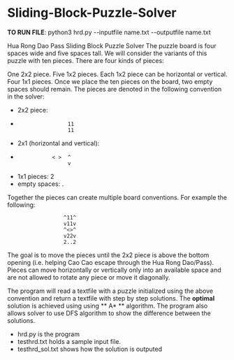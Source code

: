 # Sliding-Block-Puzzle-Solver
**TO RUN FILE**:
python3 hrd.py --inputfile name.txt --outputfile name.txt

Hua Rong Dao Pass Sliding Block Puzzle Solver
The puzzle board is four spaces wide and five spaces tall. We will consider the variants of this puzzle with ten pieces. There are four kinds of pieces:

One 2x2 piece.
Five 1x2 pieces. Each 1x2 piece can be horizontal or vertical.
Four 1x1 pieces.
Once we place the ten pieces on the board, two empty spaces should remain. The pieces are denoted in the following convention in the solver:

* 2x2 piece:
*                     11
                      11
                    
                   
* 2x1 (horizontal and vertical):
*                < >  ^
                      v
                  
* 1x1 pieces:  2
* empty spaces: .

Together the pieces can create multiple board conventions. For example the following:

                      ^11^
                      v11v
                      ^<>^
                      v22v
                      2..2
         
The goal is to move the pieces until the 2x2 piece is above the bottom opening (i.e. helping Cao Cao escape through the Hua Rong Dao/Pass). Pieces can move  horizontally or vertically only into an available space and are not allowed to rotate any piece or move it diagonally.

The program will read a textfile with a puzzle initialized using the above convention and return a textfile with step by step solutions. The **optimal** solution is achieved using using ** A* ** algorithm. The program also allows solver to use DFS algorithm to show the difference between the solutions. 

* hrd.py is the program
* testhrd.txt holds a sample input file. 
* testhrd_sol.txt shows how the solution is outputed

